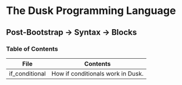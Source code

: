 # The Dusk Programming Language

## Post-Bootstrap -> Syntax -> Blocks

### Table of Contents

| File           | Contents                          |
| -------------- | --------------------------------- |
| if_conditional | How if conditionals work in Dusk. |
